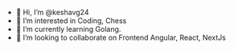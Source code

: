 - 👋 Hi, I’m @keshavg24
- 👀 I’m interested in Coding, Chess
- 🌱 I’m currently learning Golang.
- 💞️ I’m looking to collaborate on Frontend Angular, React, NextJs

<!---
keshavg24/keshavg24 is a ✨ special ✨ repository because its `README.md` (this file) appears on your GitHub profile.
You can click the Preview link to take a look at your changes.
--->
